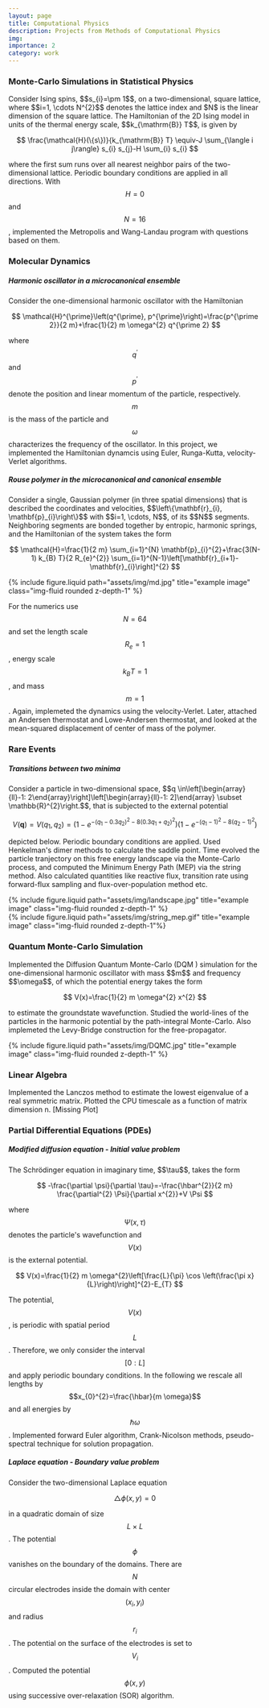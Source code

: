 ```yaml
---
layout: page
title: Computational Physics
description: Projects from Methods of Computational Physics
img: 
importance: 2
category: work
---
```


<h3>Monte-Carlo Simulations in Statistical Physics</h3>
Consider Ising spins, $$s_{i}=\pm 1$$, on a two-dimensional, square lattice, where $$i=1, \cdots N^{2}$$ denotes the lattice index and $N$ is the linear dimension of the square lattice. The Hamiltonian of the 2D Ising model in units of the thermal energy scale, $$k_{\mathrm{B}} T$$, is given by

$$
\frac{\mathcal{H}(\{s\})}{k_{\mathrm{B}} T} \equiv-J \sum_{\langle i j\rangle} s_{i} s_{j}-H \sum_{i} s_{i}
$$

where the first sum runs over all nearest neighbor pairs of the two-dimensional lattice. Periodic boundary conditions are applied in all directions. With $$H=0$$ and $$N=16$$, implemented the Metropolis and Wang-Landau program with questions based on them.

<h3>Molecular Dynamics</h3>
<h5> Harmonic oscillator in a microcanonical ensemble </h5>
Consider the one-dimensional harmonic oscillator with the Hamiltonian

$$
\mathcal{H}^{\prime}\left(q^{\prime}, p^{\prime}\right)=\frac{p^{\prime 2}}{2 m}+\frac{1}{2} m \omega^{2} q^{\prime 2}
$$

where $$q^{\prime}$$ and $$p^{\prime}$$ denote the position and linear momentum of the particle, respectively. $$m$$ is the mass of the particle and $$\omega$$ characterizes the frequency of the oscillator. In this project, we implemented the Hamiltonian dynamcis using Euler, Runga-Kutta, velocity-Verlet algorithms.

<h5> Rouse polymer in the microcanonical and canonical ensemble </h5>
Consider a single, Gaussian polymer (in three spatial dimensions) that is described the coordinates and velocities, $$\left\{\mathbf{r}_{i}, \mathbf{p}_{i}\right\}$$ with $$i=1, \cdots, N$$, of its $$N$$ segments. Neighboring segments are bonded together by entropic, harmonic springs, and the Hamiltonian of the system takes the form

$$
\mathcal{H}=\frac{1}{2 m} \sum_{i=1}^{N} \mathbf{p}_{i}^{2}+\frac{3(N-1) k_{B} T}{2 R_{e}^{2}} \sum_{i=1}^{N-1}\left[\mathbf{r}_{i+1}-\mathbf{r}_{i}\right]^{2}
$$
<div class="row">
    <div class="col-sm mt-3 mt-md-0">
        {% include figure.liquid path="assets/img/md.jpg" title="example image" class="img-fluid rounded z-depth-1" %}
    </div>
</div>

For the numerics use $$N=64$$ and set the length scale $$R_{e}=1$$, energy scale $$k_{B} T=1$$, and mass $$m=1$$. Again, implemeted the dynamics using the velocity-Verlet. Later, attached an Andersen thermostat and Lowe-Andersen thermostat, and looked at the mean-squared displacement of center of mass of the polymer.

<h3> Rare Events </h3>
<h5> Transitions between two minima </h5>
Consider a particle in two-dimensional space, $$q \in\left[\begin{array}{ll}-1: 2\end{array}\right]\left[\begin{array}{ll}-1: 2]\end{array} \subset \mathbb{R}^{2}\right.$$, that is subjected to the external potential

$$
V(\mathbf{q})=V\left(q_{1}, q_{2}\right)=\left(1-e^{-\left(q_{1}-0.3 q_{2}\right)^{2}-8\left(0.3 q_{1}+q_{2}\right)^{2}}\right)\left(1-e^{-\left(q_{1}-1\right)^{2}-8\left(q_{2}-1\right)^{2}}\right)
$$

depicted below. Periodic boundary conditions are applied. Used Henkelman's dimer methods to calculate the saddle point. Time evolved the particle tranjectory on this free energy landscape via the Monte-Carlo process, and computed the Minimum Energy Path (MEP) via the string method. Also calculated quantities like reactive flux, transition rate using forward-flux sampling and flux-over-population method etc. 
<div class="row">
    <div class="col">
        {% include figure.liquid path="assets/img/landscape.jpg" title="example image" class="img-fluid rounded z-depth-1" %}
    </div>
    <div class="col">
        {% include figure.liquid path="assets/img/string_mep.gif" title="example image" class="img-fluid rounded z-depth-1"%}
    </div>
</div>
<h3> Quantum Monte-Carlo Simulation </h3>
Implemented the Diffusion Quantum Monte-Carlo (DQM ) simulation 
for the one-dimensional harmonic oscillator with mass $$m$$ and frequency $$\omega$$, of which the potential energy takes the form

$$
V(x)=\frac{1}{2} m \omega^{2} x^{2}
$$

to estimate the groundstate wavefunction. Studied the world-lines of the particles in the harmonic potential by the path-integral Monte-Carlo. Also implemeted the Levy-Bridge construction for the free-propagator.

<div class="row">
    <div class="col">   
    </div>
    <div class="col-6">
        {% include figure.liquid path="assets/img/DQMC.jpg" title="example image" class="img-fluid rounded z-depth-1" %}
    </div>
    <div class="col">
    </div>
</div>


<h3> Linear Algebra </h3>
Implemented the Lanczos method to estimate the lowest eigenvalue of a real symmetric matrix. Plotted the CPU timescale as a function of matrix dimension n. [Missing Plot]

<h3> Partial Differential Equations (PDEs) </h3>
<h5> Modified diffusion equation - Initial value problem </h5>
The Schrödinger equation in imaginary time, $$\tau$$, takes the form

$$
-\frac{\partial \psi}{\partial \tau}=-\frac{\hbar^{2}}{2 m} \frac{\partial^{2} \Psi}{\partial x^{2}}+V \Psi
$$

where $$\Psi(x, \tau)$$ denotes the particle's wavefunction and $$V(x)$$ is the external potential.

$$
V(x)=\frac{1}{2} m \omega^{2}\left[\frac{L}{\pi} \cos \left(\frac{\pi x}{L}\right)\right]^{2}-E_{T}
$$

The potential, $$V(x)$$, is periodic with spatial period $$L$$. Therefore, we only consider the interval $$[0: L]$$ and apply periodic boundary conditions. In the following we rescale all lengths by $$x_{0}^{2}=\frac{\hbar}{m \omega}$$ and all energies by $$\hbar \omega$$. Implemented forward Euler algorithm, Crank-Nicolson methods, pseudo-spectral technique for solution propagation. 

<h5>Laplace equation - Boundary value problem </h5>
Consider the two-dimensional Laplace equation

$$
\triangle \phi(x, y)=0
$$

in a quadratic domain of size $$L \times L$$. The potential $$\phi$$ vanishes on the boundary of the domains. There are $$N$$ circular electrodes inside the domain with center $$\left(x_{i}, y_{i}\right)$$ and radius $$r_{i}$$. The potential on the surface of the electrodes is set to $$V_{i}$$. Computed the potential $$\phi(x,y)$$ using successive over-relaxation (SOR) algorithm.
